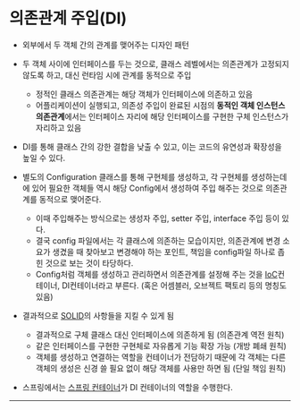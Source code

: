 # 의존관계 주입(DI)

- 외부에서 두 객체 간의 관계를 맺어주는 디자인 패턴
- 두 객체 사이에 인터페이스를 두는 것으로, 클래스 레벨에서는 의존관계가 고정되지 않도록 하고, 대신 런타임 시에 관계를 동적으로 주입
	- 정적인 클래스 의존관계는 해당 객체가 인터페이스에 의존하고 있음
	- 어플리케이션이 실행되고, 의존성 주입이 완료된 시점의 **동적인 객체 인스턴스 의존관계**에서는 인터페이스 자리에 해당 인터페이스를 구현한 구체 인스턴스가 자리하고 있음
- DI를 통해 클래스 간의 강한 결합을 낮출 수 있고, 이는 코드의 유연성과 확장성을 높일 수 있다.
- 별도의 Configuration 클래스를 통해 구현체를 생성하고, 각 구현체를 생성하는데에 있어 필요한 객체들 역시 해당 Config에서 생성하여 주입 해주는 것으로 의존관계를 동적으로 맺어준다.
	- 이때 주입해주는 방식으로는 생성자 주입, setter 주입, interface 주입 등이 있다.
	- 결국 config 파일에서는 각 클래스에 의존하는 모습이지만, 의존관계에 변경 소요가 생겼을 때 찾아보고 변경해야 하는 포인트, 책임을 config파일 하나로 좁힌 것으로 보는 것이 타당하다.
	- Config처럼 객체를 생성하고 관리하면서 의존관계를 설정해 주는 것을 [IoC](제어의%20역전(IoC).md)컨테이너, DI컨테이너라고 부른다. (혹은 어셈블러, 오브젝트 팩토리 등의 명칭도 있음)

- 결과적으로 [SOLID](../JAVA/SOLID.md)의 사항들을 지킬 수 있게 됨
	- 결과적으로 구체 클래스 대신 인터페이스에 의존하게 됨 (의존관계 역전 원칙) 
	- 같은 인터페이스를 구현한 구현체로 자유롭게 기능 확장 가능 (개방 폐쇄 원칙)
	- 객체를 생성하고 연결하는 역할을 컨테이너가 전담하기 때문에 각 객체는 다른 객체의 생성은 신경 쓸 필요 없이 해당 객체를 사용만 하면 됨 (단일 책임 원칙)

- 스프링에서는 [스프링 컨테이너](스프링%20컨테이너.md)가 DI 컨테이너의 역할을 수행한다.






---
